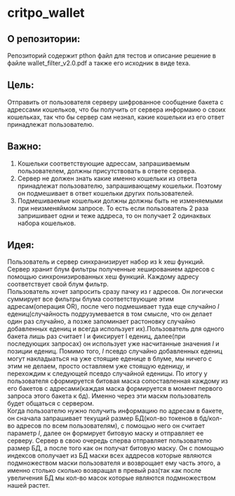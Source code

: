 # critpo_wallet


## О репозитории:
Репозиторий содержит pthon файл для тестов и описание решение в файле wallet_filter_v2.0.pdf а также его исходник в виде texа.

## Цель:
Отправить от пользователя серверу шифрованное сообщение бакета с адрессами кошельков, что бы получить от сервера информаию о своих кошельках, так что бы сервер сам незнал, какие кошельки из его ответ принадлежат пользователю. 

## Важно:
1. Кошельки соответствующие адрессам, запрашиваемым пользователем, должны присутствовать в ответе сервера. 
2. Сервер не должен знать какие именно кошельки из ответа принадлежат пользователю, запрашивающему кошельки. Поэтому он подмешивает в ответ кошельки других пользователей. 
3. Подмешиваемые кошельки должны должны быть не изменяемыми при неизменяймом запросе. То есть если пользователь 2 раза запришивает одни и теже аддреса, то он получает 2 одинаквых набора кошельков. 

## Идея:
Пользователь и сервер синхранизирует набор из k хеш функций. Сервер хранит блум фильтры полученные хешированием адресов с помощью синхронизированных хеш функций. Каждому адресу соответствует свой блум фильтр. <br>
Пользователь хочет запросить сразу пачку из r адресов. Он логически суммирует все фильтры блума соответствующие этим адресам(операция OR), после чего подмешивает туда еще случайно $l$ едениц(случайность подрузумевается в том
 смысле, что он делает один раз случайно, а позже запоминает растоновку случайно добавленных едениц и всегда использует их).Пользователь для одного бакета лишь раз считает l и фиксирует l едениц, далее(при последующих запросах)
  он использует уже насчитанные значения $l$  и позиции едениц. Помимо того, $l$ псевдо случайно добавленных едениц могут накладыаться на уже стоящие еденице в блуме, 
   мы ничего с этим не делаем, просто оставляем уже стоящую еденицу, и перехождим к следующей псевдо случайной еденицы. По итогу у пользователя сформируется битовая маска сопоставленная каждому из его бакетов с адресами(каждая маска формируется в момент первого запроса этого бакета к бд). 
   Именно через эти маскм пользователь будет общаться с сервером. <br>
    Когда пользоателю нужно получить информацию по адресам в бакете, он сначала запрашивает текущий размер БД(кол-во токенов в бд/кол-во адресов по всем пользователям), с помощью него он считает параметр $l$, далее он формирует битовую маску и отправляет ее серверу. Сервер в свою очередь
    сперва отправляет пользователю размер БД, а после того как он получат битовую маску. Он с помощью индексов ополучает из БД маски всех аддресов которые являются подмножеством маски пользователя и возврощает ему часть этого, а именно столько сколько возвращал в превый раз(так как после увеличения БД
    мы кол-во масок которые являются подмножеством нашей растет.

